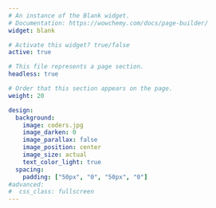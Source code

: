 ```yaml
---
# An instance of the Blank widget.
# Documentation: https://wowchemy.com/docs/page-builder/
widget: blank

# Activate this widget? true/false
active: true

# This file represents a page section.
headless: true

# Order that this section appears on the page.
weight: 20

design:
  background:
    image: coders.jpg
    image_darken: 0
    image_parallax: false
    image_position: center
    image_size: actual
    text_color_light: true
  spacing:
    padding: ["50px", "0", "50px", "0"]
#advanced:
#  css_class: fullscreen
---
```

